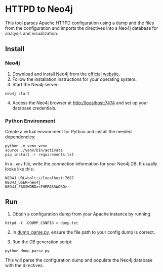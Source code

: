 # HTTPD to Neo4j

This tool parses Apache HTTPD configuration using a dump and the files from the configuration and imports the directives into a Neo4j database for analysis and visualization.

## Install

### Neo4j

1. Download and install Neo4j from the [official website](https://neo4j.com/download/).
2. Follow the installation instructions for your operating system.
3. Start the Neo4j server:
```console
neo4j start
```
4. Access the Neo4j browser at [http://localhost:7474](http://localhost:7474) and set up your database credentials.

### Python Environment

Create a virtual environment for Python and install the needed dependencies:
```console
python -m venv venv
source ./venv/bin/activate
pip install -r requirements.txt
```

In a `.env` file, write the connection information for your Neo4j DB. It usually looks like this:
```
NEO4J_URL=bolt://localhost:7687
NEO4J_USER=neo4j
NEO4J_PASSWORD=<THEPASSWORD>
```

## Run

1. Obtain a configuration dump from your Apache instance by running:
```console
httpd -t -DDUMP_CONFIG > dump.txt
```

2. In [dump_parse.py](dump_parse.py), ensure the file path to your config dump is correct.

3. Run the DB generation script:
```console
python dump_parse.py
```

This will parse the configuration dump and populate the Neo4j database with the directives.
